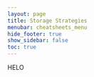 ```yaml
---
layout: page
title: Storage Strategies
menubar: cheatsheets_menu
hide_footer: true
show_sidebar: false
toc: true
---
```

HELO

